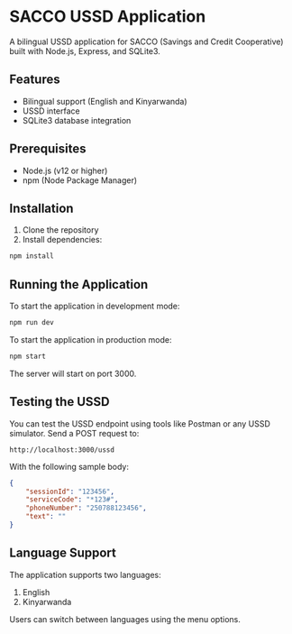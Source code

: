 # SACCO USSD Application

A bilingual USSD application for SACCO (Savings and Credit Cooperative) built with Node.js, Express, and SQLite3.

## Features

- Bilingual support (English and Kinyarwanda)
- USSD interface
- SQLite3 database integration

## Prerequisites

- Node.js (v12 or higher)
- npm (Node Package Manager)

## Installation

1. Clone the repository
2. Install dependencies:
```bash
npm install
```

## Running the Application

To start the application in development mode:
```bash
npm run dev
```

To start the application in production mode:
```bash
npm start
```

The server will start on port 3000.

## Testing the USSD

You can test the USSD endpoint using tools like Postman or any USSD simulator. Send a POST request to:
```
http://localhost:3000/ussd
```

With the following sample body:
```json
{
    "sessionId": "123456",
    "serviceCode": "*123#",
    "phoneNumber": "250788123456",
    "text": ""
}
```

## Language Support

The application supports two languages:
1. English
2. Kinyarwanda

Users can switch between languages using the menu options. 